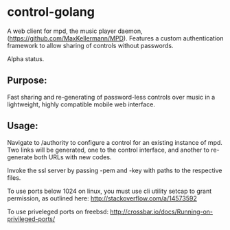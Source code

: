# control-golang
A web client for mpd, the music player daemon, (https://github.com/MaxKellermann/MPD). Features a custom authentication framework to allow sharing of controls without passwords.

Alpha status.

## Purpose:
Fast sharing and re-generating of password-less controls over music in a lightweight, highly compatible mobile web interface.

## Usage:
Navigate to /authority to configure a control for an existing instance of mpd. Two links will be generated, one to the control interface, and another to re-generate both URLs with new codes.

Invoke the ssl server by passing -pem and -key with paths to the respective files.

To use ports below 1024 on linux, you must use cli utility setcap to grant permission, as outlined here: http://stackoverflow.com/a/14573592

To use priveleged ports on freebsd: http://crossbar.io/docs/Running-on-privileged-ports/
